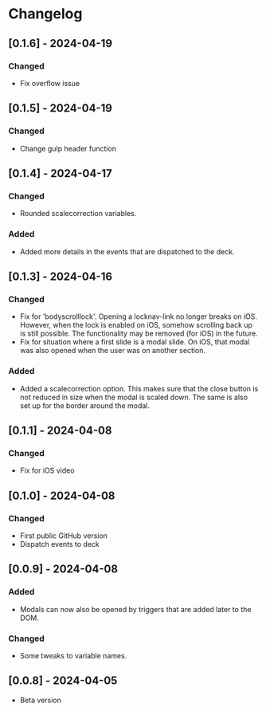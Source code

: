 # Changelog

## [0.1.6] - 2024-04-19

### Changed
- Fix overflow issue


## [0.1.5] - 2024-04-19

### Changed
- Change gulp header function


## [0.1.4] - 2024-04-17

### Changed
- Rounded scalecorrection variables.

### Added
- Added more details in the events that are dispatched to the deck.


## [0.1.3] - 2024-04-16

### Changed
- Fix for 'bodyscrolllock'. Opening a locknav-link no longer breaks on iOS. However, when the lock is enabled on iOS, somehow scrolling back up is still possible. The functionality may be removed (for iOS) in the future.
- Fix for situation where a first slide is a modal slide. On iOS, that modal was also opened when the user was on another section.

### Added
- Added a scalecorrection option. This makes sure that the close button is not reduced in size when the modal is scaled down. The same is also set up for the border around the modal.


## [0.1.1] - 2024-04-08

### Changed
- Fix for iOS video


## [0.1.0] - 2024-04-08

### Changed
- First public GitHub version
- Dispatch events to deck


## [0.0.9] - 2024-04-08
### Added
- Modals can now also be opened by triggers that are added later to the DOM.

### Changed
- Some tweaks to variable names.


## [0.0.8] - 2024-04-05
- Beta version